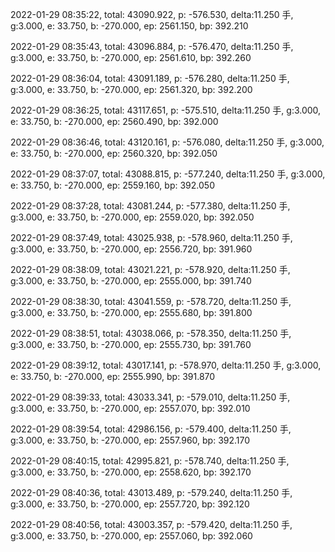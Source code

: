 2022-01-29 08:35:22, total: 43090.922, p: -576.530, delta:11.250 手, g:3.000, e: 33.750, b: -270.000, ep: 2561.150, bp: 392.210

2022-01-29 08:35:43, total: 43096.884, p: -576.470, delta:11.250 手, g:3.000, e: 33.750, b: -270.000, ep: 2561.610, bp: 392.260

2022-01-29 08:36:04, total: 43091.189, p: -576.280, delta:11.250 手, g:3.000, e: 33.750, b: -270.000, ep: 2561.320, bp: 392.200

2022-01-29 08:36:25, total: 43117.651, p: -575.510, delta:11.250 手, g:3.000, e: 33.750, b: -270.000, ep: 2560.490, bp: 392.000

2022-01-29 08:36:46, total: 43120.161, p: -576.080, delta:11.250 手, g:3.000, e: 33.750, b: -270.000, ep: 2560.320, bp: 392.050

2022-01-29 08:37:07, total: 43088.815, p: -577.240, delta:11.250 手, g:3.000, e: 33.750, b: -270.000, ep: 2559.160, bp: 392.050

2022-01-29 08:37:28, total: 43081.244, p: -577.380, delta:11.250 手, g:3.000, e: 33.750, b: -270.000, ep: 2559.020, bp: 392.050

2022-01-29 08:37:49, total: 43025.938, p: -578.960, delta:11.250 手, g:3.000, e: 33.750, b: -270.000, ep: 2556.720, bp: 391.960

2022-01-29 08:38:09, total: 43021.221, p: -578.920, delta:11.250 手, g:3.000, e: 33.750, b: -270.000, ep: 2555.000, bp: 391.740

2022-01-29 08:38:30, total: 43041.559, p: -578.720, delta:11.250 手, g:3.000, e: 33.750, b: -270.000, ep: 2555.680, bp: 391.800

2022-01-29 08:38:51, total: 43038.066, p: -578.350, delta:11.250 手, g:3.000, e: 33.750, b: -270.000, ep: 2555.730, bp: 391.760

2022-01-29 08:39:12, total: 43017.141, p: -578.970, delta:11.250 手, g:3.000, e: 33.750, b: -270.000, ep: 2555.990, bp: 391.870

2022-01-29 08:39:33, total: 43033.341, p: -579.010, delta:11.250 手, g:3.000, e: 33.750, b: -270.000, ep: 2557.070, bp: 392.010

2022-01-29 08:39:54, total: 42986.156, p: -579.400, delta:11.250 手, g:3.000, e: 33.750, b: -270.000, ep: 2557.960, bp: 392.170

2022-01-29 08:40:15, total: 42995.821, p: -578.740, delta:11.250 手, g:3.000, e: 33.750, b: -270.000, ep: 2558.620, bp: 392.170

2022-01-29 08:40:36, total: 43013.489, p: -579.240, delta:11.250 手, g:3.000, e: 33.750, b: -270.000, ep: 2557.720, bp: 392.120

2022-01-29 08:40:56, total: 43003.357, p: -579.420, delta:11.250 手, g:3.000, e: 33.750, b: -270.000, ep: 2557.060, bp: 392.060